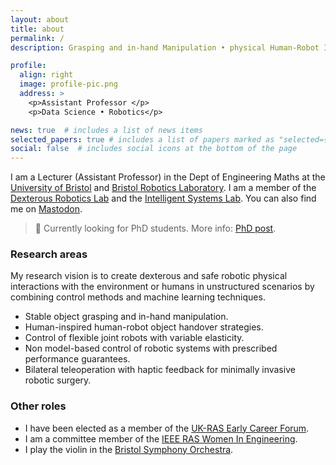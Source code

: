 ```yaml
---
layout: about
title: about
permalink: /
description: Grasping and in-hand Manipulation • physical Human-Robot Interaction • Control Engineering

profile:
  align: right
  image: profile-pic.png
  address: >
    <p>Assistant Professor </p>
    <p>Data Science • Robotics</p>

news: true  # includes a list of news items
selected_papers: true # includes a list of papers marked as "selected={true}"
social: false  # includes social icons at the bottom of the page
---
```


I am a Lecturer (Assistant Professor) in the Dept of Engineering Maths at the [University of Bristol](https://research-information.bris.ac.uk/en/persons/efi-psomopoulou) and [Bristol Robotics Laboratory](https://www.bristolroboticslab.com/tactile-robotics). I am a member of the [Dexterous Robotics Lab](https://www.bristolroboticslab.com/dexterous-robotics) and the [Intelligent Systems Lab](https://www.bristol.ac.uk/engineering/research/intelligent-systems/). You can also find me on <a rel="me" href="https://sigmoid.social/@efi_psomopoulou">Mastodon</a>.

> :loudspeaker: Currently looking for PhD students. More info: [PhD post](/news/phd_position).

### Research areas

My research vision is to create dexterous and safe robotic physical interactions with the environment or humans in unstructured scenarios by combining control methods and machine learning techniques.
* Stable object grasping and in-hand manipulation.
* Human-inspired human-robot object handover strategies.
* Control of flexible joint robots with variable elasticity.
* Non model-based control of robotic systems with prescribed performance guarantees.
* Bilateral teleoperation with haptic feedback for minimally invasive robotic surgery.

### Other roles

* I have been elected as a member of the [UK-RAS Early Career Forum](https://www.ukras.org.uk/about/early-career-forum/).
* I am a committee member of the [IEEE RAS Women In Engineering](https://www.ieee-ras.org/about-ras/governance/member-activities-board/women-in-engineering-committee).
* I play the violin in the [Bristol Symphony Orchestra](https://www.bristolsymphonyorchestra.com/).